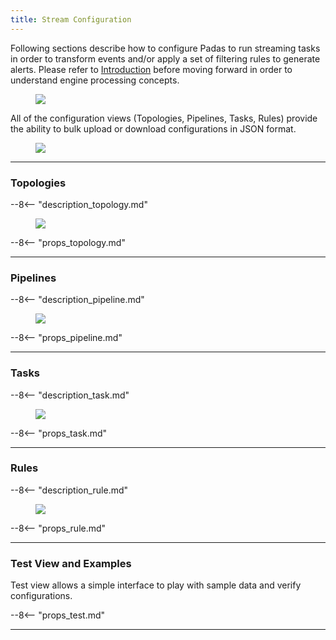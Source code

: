 ```yaml
---
title: Stream Configuration
---
```


Following sections describe how to configure Padas to run streaming tasks in order to transform events and/or apply a set of filtering rules to generate alerts.  Please refer to [Introduction](introduction.md) before moving forward in order to understand engine processing concepts.

<figure markdown>
  <p>
  <img src="../assets/img/padas_topology_pipeline_task.png" class="img-fluid py-5">
  </p>
</figure>

All of the configuration views (Topologies, Pipelines, Tasks, Rules) provide the ability to bulk upload or download configurations in JSON format.

<figure markdown>
  <p>
  <img src="../assets/img/padas_ui_upload_config.png" class="img-fluid py-5 w-50">
  </p>
</figure>

---

### Topologies

--8<-- "description_topology.md"

<figure markdown>
  <p>
  <img src="../assets/img/padas_ui_topologies.png" class="img-fluid py-5 w-50">
  </p>
</figure>

--8<-- "props_topology.md"

---

### Pipelines

--8<-- "description_pipeline.md"

<figure markdown>
  <p>
  <img src="../assets/img/padas_ui_pipelines.png" class="img-fluid py-5 w-50">
  </p>
</figure>

--8<-- "props_pipeline.md"

---

### Tasks

--8<-- "description_task.md"

<figure markdown>
  <p>
  <img src="../assets/img/padas_ui_tasks.png" class="img-fluid py-5 w-50">
  </p>
</figure>

--8<-- "props_task.md"

---

### Rules

--8<-- "description_rule.md"

<figure markdown>
  <p>
  <img src="../assets/img/padas_ui_rules.png" class="img-fluid py-5 w-50">
  </p>
</figure>

--8<-- "props_rule.md"

---

### Test View and Examples

Test view allows a simple interface to play with sample data and verify configurations.

--8<-- "props_test.md"

---
